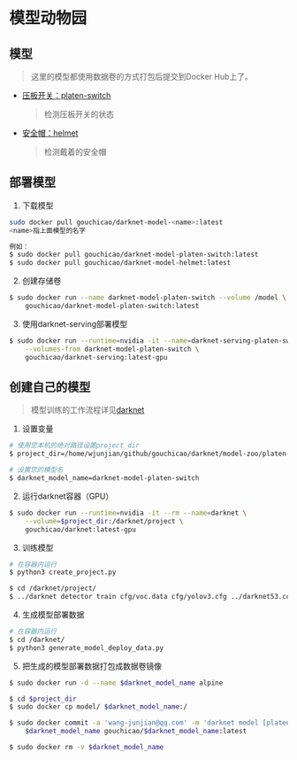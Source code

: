# 模型动物园

## 模型
> 这里的模型都使用数据卷的方式打包后提交到Docker Hub上了。
* [压板开关：platen-switch](platen-switch/)
    > 检测压板开关的状态
* [安全帽：helmet](helmet/)
    > 检测戴着的安全帽

## 部署模型
1. 下载模型

```bash
sudo docker pull gouchicao/darknet-model-<name>:latest
<name>指上面模型的名字

例如：
$ sudo docker pull gouchicao/darknet-model-platen-switch:latest
$ sudo docker pull gouchicao/darknet-model-helmet:latest
```

2. 创建存储卷
```bash
$ sudo docker run --name darknet-model-platen-switch --volume /model \
    gouchicao/darknet-model-platen-switch:latest
```

3. 使用darknet-serving部署模型
```bash
$ sudo docker run --runtime=nvidia -it --name=darknet-serving-platen-switch -p 7713:7713 \
    --volumes-from darknet-model-platen-switch \
    gouchicao/darknet-serving:latest-gpu
```

## 创建自己的模型
> 模型训练的工作流程详见[darknet](https://github.com/gouchicao/darknet)

1. 设置变量
```bash
# 使用您本机的绝对路径设置project_dir
$ project_dir=/home/wjunjian/github/gouchicao/darknet/model-zoo/platen-switch

# 设置您的模型名
$ darknet_model_name=darknet-model-platen-switch
```

2. 运行darknet容器（GPU）
```bash
$ sudo docker run --runtime=nvidia -it --rm --name=darknet \
    --volume=$project_dir:/darknet/project \
    gouchicao/darknet:latest-gpu
```

3. 训练模型
```bash
# 在容器内运行
$ python3 create_project.py

$ cd /darknet/project/
$ ../darknet detector train cfg/voc.data cfg/yolov3.cfg ../darknet53.conv.74
```

4. 生成模型部署数据
```bash
# 在容器内运行
$ cd /darknet/
$ python3 generate_model_deploy_data.py
```

5. 把生成的模型部署数据打包成数据卷镜像
```bash
$ sudo docker run -d --name $darknet_model_name alpine

$ cd $project_dir
$ sudo docker cp model/ $darknet_model_name:/

$ sudo docker commit -a 'wang-junjian@qq.com' -m 'darknet model [platen-switch recognition]' \
    $darknet_model_name gouchicao/$darknet_model_name:latest

$ sudo docker rm -v $darknet_model_name
```
